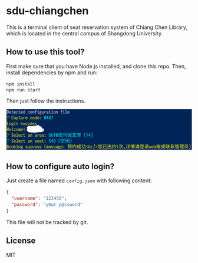 # sdu-chiangchen

This is a terminal client of seat reservation system of Chiang Chen Library,
which is located in the central campus of Shangdong University.

## How to use this tool?

First make sure that you have Node.js installed, and clone this repo.
Then, install dependencies by npm and run:

```shell
npm install
npm run start
```
Then just follow the instructions.

![Uasge](demo.png)

## How to configure auto login?

Just create a file named `config.json` with following content:

```json
{
  "username": "123456",
  "password": "y0ur p@ssword"
}
```

This file will not be tracked by git.

## License

MIT